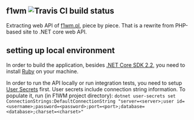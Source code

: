 ## f1wm ![Travis CI build status](https://travis-ci.org/pevel/f1wm.svg?branch=master)

Extracting web API of [f1wm.pl](https://f1wm.pl), piece by piece. That is a rewrite from PHP-based site to .NET core web API.

## setting up local environment

In order to build the application, besides [.NET Core SDK 2.2](https://www.microsoft.com/net/download), you need to install [Ruby](https://www.ruby-lang.org/en/downloads/) on your machine.

In order to run the API locally or run integration tests, you need to setup [User Secrets](https://docs.microsoft.com/en-us/aspnet/core/security/app-secrets?tabs=visual-studio) first.
User secrets include connection string information. To populate it, run (in F1WM project directory):
`dotnet user-secrets set ConnectionStrings:DefaultConnectionString "server=<server>;user id=<username>;password=<password>;port=<port>;database=<database>;charset=<charset>"`
